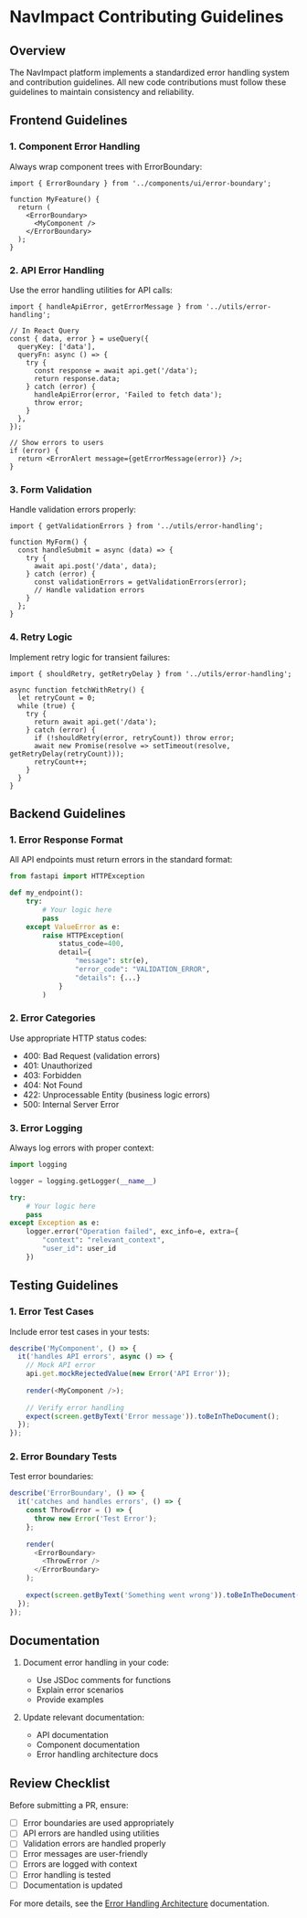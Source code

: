 # NavImpact Contributing Guidelines

## Overview

The NavImpact platform implements a standardized error handling system and contribution guidelines. All new code contributions must follow these guidelines to maintain consistency and reliability.

## Frontend Guidelines

### 1. Component Error Handling

Always wrap component trees with ErrorBoundary:

```tsx
import { ErrorBoundary } from '../components/ui/error-boundary';

function MyFeature() {
  return (
    <ErrorBoundary>
      <MyComponent />
    </ErrorBoundary>
  );
}
```

### 2. API Error Handling

Use the error handling utilities for API calls:

```tsx
import { handleApiError, getErrorMessage } from '../utils/error-handling';

// In React Query
const { data, error } = useQuery({
  queryKey: ['data'],
  queryFn: async () => {
    try {
      const response = await api.get('/data');
      return response.data;
    } catch (error) {
      handleApiError(error, 'Failed to fetch data');
      throw error;
    }
  },
});

// Show errors to users
if (error) {
  return <ErrorAlert message={getErrorMessage(error)} />;
}
```

### 3. Form Validation

Handle validation errors properly:

```tsx
import { getValidationErrors } from '../utils/error-handling';

function MyForm() {
  const handleSubmit = async (data) => {
    try {
      await api.post('/data', data);
    } catch (error) {
      const validationErrors = getValidationErrors(error);
      // Handle validation errors
    }
  };
}
```

### 4. Retry Logic

Implement retry logic for transient failures:

```tsx
import { shouldRetry, getRetryDelay } from '../utils/error-handling';

async function fetchWithRetry() {
  let retryCount = 0;
  while (true) {
    try {
      return await api.get('/data');
    } catch (error) {
      if (!shouldRetry(error, retryCount)) throw error;
      await new Promise(resolve => setTimeout(resolve, getRetryDelay(retryCount)));
      retryCount++;
    }
  }
}
```

## Backend Guidelines

### 1. Error Response Format

All API endpoints must return errors in the standard format:

```python
from fastapi import HTTPException

def my_endpoint():
    try:
        # Your logic here
        pass
    except ValueError as e:
        raise HTTPException(
            status_code=400,
            detail={
                "message": str(e),
                "error_code": "VALIDATION_ERROR",
                "details": {...}
            }
        )
```

### 2. Error Categories

Use appropriate HTTP status codes:

- 400: Bad Request (validation errors)
- 401: Unauthorized
- 403: Forbidden
- 404: Not Found
- 422: Unprocessable Entity (business logic errors)
- 500: Internal Server Error

### 3. Error Logging

Always log errors with proper context:

```python
import logging

logger = logging.getLogger(__name__)

try:
    # Your logic here
    pass
except Exception as e:
    logger.error("Operation failed", exc_info=e, extra={
        "context": "relevant_context",
        "user_id": user_id
    })
```

## Testing Guidelines

### 1. Error Test Cases

Include error test cases in your tests:

```typescript
describe('MyComponent', () => {
  it('handles API errors', async () => {
    // Mock API error
    api.get.mockRejectedValue(new Error('API Error'));
    
    render(<MyComponent />);
    
    // Verify error handling
    expect(screen.getByText('Error message')).toBeInTheDocument();
  });
});
```

### 2. Error Boundary Tests

Test error boundaries:

```typescript
describe('ErrorBoundary', () => {
  it('catches and handles errors', () => {
    const ThrowError = () => {
      throw new Error('Test Error');
    };
    
    render(
      <ErrorBoundary>
        <ThrowError />
      </ErrorBoundary>
    );
    
    expect(screen.getByText('Something went wrong')).toBeInTheDocument();
  });
});
```

## Documentation

1. Document error handling in your code:
   - Use JSDoc comments for functions
   - Explain error scenarios
   - Provide examples

2. Update relevant documentation:
   - API documentation
   - Component documentation
   - Error handling architecture docs

## Review Checklist

Before submitting a PR, ensure:

- [ ] Error boundaries are used appropriately
- [ ] API errors are handled using utilities
- [ ] Validation errors are handled properly
- [ ] Error messages are user-friendly
- [ ] Errors are logged with context
- [ ] Error handling is tested
- [ ] Documentation is updated

For more details, see the [Error Handling Architecture](./architecture/error-handling.md) documentation. 
